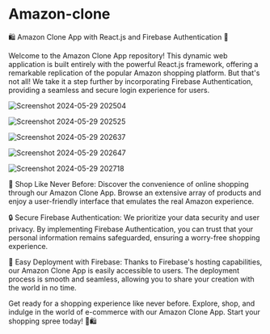 # Amazon-clone


🛍️ Amazon Clone App with React.js and Firebase Authentication 🚀

Welcome to the Amazon Clone App repository! This dynamic web application is built entirely with the powerful React.js framework, offering a remarkable replication of the popular Amazon shopping platform. But that's not all! We take it a step further by incorporating Firebase Authentication, providing a seamless and secure login experience for users.


![Screenshot 2024-05-29 202504](https://github.com/mohitparmar36/Amazon-clone/assets/88282655/13dd4b5a-63f5-46bf-9c85-0483a537f9d4)

![Screenshot 2024-05-29 202525](https://github.com/mohitparmar36/Amazon-clone/assets/88282655/4d2534f2-2d42-4cf0-8e7c-e3b68b577d4d)

![Screenshot 2024-05-29 202637](https://github.com/mohitparmar36/Amazon-clone/assets/88282655/485cf42b-f88c-4310-a5d6-e0f3d14659d6)

![Screenshot 2024-05-29 202647](https://github.com/mohitparmar36/Amazon-clone/assets/88282655/4baa8093-6947-4aa6-98ac-bf7d79caf300)

![Screenshot 2024-05-29 202718](https://github.com/mohitparmar36/Amazon-clone/assets/88282655/09c8a407-5b08-48b2-8e77-fd916fa8730f)



📱 Shop Like Never Before:
Discover the convenience of online shopping through our Amazon Clone App. Browse an extensive array of products and enjoy a user-friendly interface that emulates the real Amazon experience.

🔒 Secure Firebase Authentication:
We prioritize your data security and user privacy. By implementing Firebase Authentication, you can trust that your personal information remains safeguarded, ensuring a worry-free shopping experience.

🎯 Easy Deployment with Firebase:
Thanks to Firebase's hosting capabilities, our Amazon Clone App is easily accessible to users. The deployment process is smooth and seamless, allowing you to share your creation with the world in no time.

Get ready for a shopping experience like never before. Explore, shop, and indulge in the world of e-commerce with our Amazon Clone App. Start your shopping spree today! 🛒🛍️





